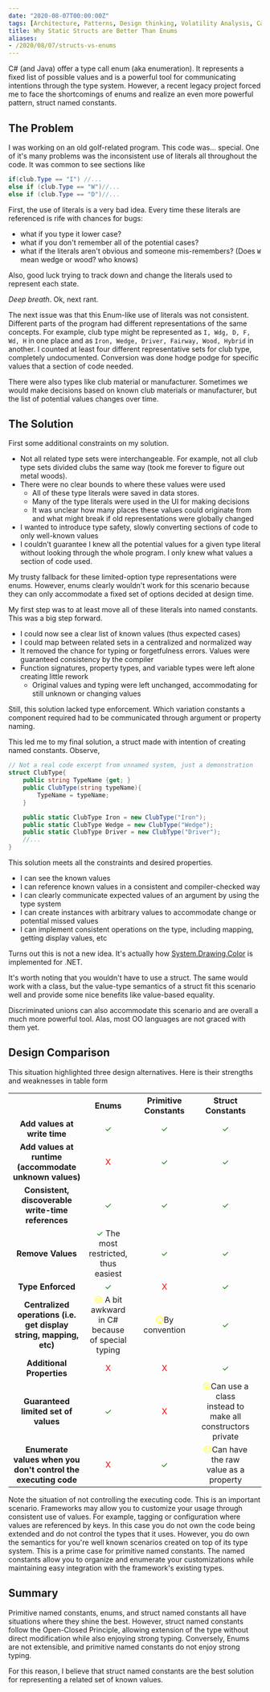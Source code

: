 ```yaml
---
date: "2020-08-07T00:00:00Z"
tags: [Architecture, Patterns, Design thinking, Volatility Analysis, Case Study]
title: Why Static Structs are Better Than Enums
aliases:
- /2020/08/07/structs-vs-enums
---
```


C# (and Java) offer a type call enum (aka enumeration). It represents a fixed list of possible values and is a powerful tool for communicating intentions through the type system. However, a recent legacy project forced me to face the shortcomings of enums and realize an even more powerful pattern, struct named constants.
<!--more-->

## The Problem
I was working on an old golf-related program. This code was... special. One of it's many problems was the inconsistent use of literals all throughout the code. It was common to see sections like
```cs
if(club.Type == "I") //...
else if (club.Type == "W")//...
else if (club.Type == "D")//...
```
First, the use of literals is a very bad idea. Every time these literals are referenced is rife with chances for bugs: 
- what if you type it lower case?
- what if you don't remember all of the potential cases?
- what if the literals aren't obvious and someone mis-remembers? (Does `W` mean wedge or wood? who knows)

Also, good luck trying to track down and change the literals used to represent each state.

*Deep breath*. Ok, next rant. 

The next issue was that this Enum-like use of literals was not consistent. Different parts of the program had different representations of the same concepts. For example, club type might be represented as `I, Wdg, D, F, Wd, H` in one place and as `Iron, Wedge, Driver, Fairway, Wood, Hybrid` in another. I counted at least four different representative sets for club type, completely undocumented. Conversion was done hodge podge for specific values that a section of code needed.

There were also types like club material or manufacturer. Sometimes we would make decisions based on known club materials or manufacturer, but the list of potential values changes over time.

## The Solution

First some additional constraints on my solution. 
 - Not all related type sets were interchangeable. For example, not all club type sets divided clubs the same way (took me forever to figure out metal woods).
 - There were no clear bounds to where these values were used
   - All of these type literals were saved in data stores.
   - Many of the type literals were used in the UI for making decisions
   - It was unclear how many places these values could originate from and what might break if old representations were globally changed
 - I wanted to introduce type safety, slowly converting sections of code to only well-known values
 - I couldn't guarantee I knew all the potential values for a given type literal without looking through the whole program. I only knew what values a section of code used. 

My trusty fallback for these limited-option type representations were enums. However, enums clearly wouldn't work for this scenario because they can only accommodate a fixed set of options decided at design time.

My first step was to at least move all of these literals into named constants. This was a big step forward. 
 - I could now see a clear list of known values (thus expected cases)
 - I could map between related sets in a centralized and normalized way
 - It removed the chance for typing or forgetfulness errors. Values were guaranteed consistency by the compiler
 - Function signatures, property types, and variable types were left alone creating little rework
   - Original values and typing were left unchanged, accommodating for still unknown or changing values

Still, this solution lacked type enforcement. Which variation constants a component required had to be communicated through argument or property naming.

This led me to my final solution, a struct made with intention of creating named constants. Observe,
```cs
// Not a real code excerpt from unnamed system, just a demonstration 
struct ClubType{
    public string TypeName {get; }
    public ClubType(string typeName){
        TypeName = typeName;
    }

    public static ClubType Iron = new ClubType("Iron");
    public static ClubType Wedge = new ClubType("Wedge");
    public static ClubType Driver = new ClubType("Driver");
    //...
}
```

This solution meets all the constraints and desired properties. 
 - I can see the known values
 - I can reference known values in a consistent and compiler-checked way
 - I can clearly communicate expected values of an argument by using the type system
 - I can create instances with arbitrary values to accommodate change or potential missed values
 - I can implement consistent operations on the type, including mapping, getting display values, etc

Turns out this is not a new idea. It's actually how [System.Drawing.Color](https://github.com/dotnet/runtime/blob/6072e4d3a7a2a1493f514cdf4be75a3d56580e84/src/libraries/System.Drawing.Primitives/src/System/Drawing/Color.cs) is implemented for .NET.


It's worth noting that you wouldn't have to use a struct. The same would work with a class, but the value-type semantics of a struct fit this scenario well and provide some nice benefits like value-based equality.

Discriminated unions can also accommodate this scenario and are overall a much more powerful tool. Alas, most OO languages are not graced with them yet.

## Design Comparison
This situation highlighted three design alternatives. Here is their strengths and weaknesses in table form

<style>
td{ text-align:center;}
.good:before {
    color: green;
    content: "\2713\0020";
}
.ok:before{
    color: yellow;
    content: "\1F610 "
}
.bad:before{
    color: red;
    content: "X ";
}
</style>
<table>
    <tr>
        <th width="200px"></th>
        <th>Enums<th>
        <th>Primitive Constants<th>
        <th>Struct Constants<th>
    </tr>
    <tr>
        <td><strong>Add values at write time</strong></td>
        <td><span class="good"><span><td>
        <td><span class="good"><span><td>
        <td><span class="good"><span><td>
    </tr>
    <tr>
        <td><strong>Add values at runtime (accommodate unknown values)</strong></td>
        <td><span class="bad"><span><td>
        <td><span class="good"><span><td>
        <td><span class="good"><span><td>
    </tr>
    <tr>
        <td><strong>Consistent, discoverable write-time references</strong></td>
        <td><span class="good"><span><td>
        <td><span class="good"><span><td>
        <td><span class="good"><span><td>
    </tr>
    <tr>
        <td><strong>Remove Values</strong></td>
        <td><span class="good"><span>The most restricted, thus easiest<td>
        <td><span class="good"><span><td>
        <td><span class="good"><span><td>
    </tr>
    <tr>
        <td><strong>Type Enforced</strong></td>
        <td><span class="good"><span><td>
        <td><span class="bad"><span><td>
        <td><span class="good"><span><td>
    </tr>
    <tr>
        <td><strong>Centralized operations (i.e. get display string, mapping, etc)</strong></td>
        <td><span class="ok"><span> A bit awkward in C# because of special typing<td>
        <td><span class="ok"><span>By convention<td>
        <td><span class="good"><span><td>
    </tr>
    <tr>
        <td><strong>Additional Properties</strong></td>
        <td><span class="bad"><span><td>
        <td><span class="bad"><span><td>
        <td><span class="good"><span><td>
    </tr>
    <tr>
        <td><strong>Guaranteed limited set of values</strong></td>
        <td><span class="good"><span><td>
        <td><span class="bad"><span><td>
        <td><span class="ok"><span>Can use a class instead to make all constructors private<td>
    </tr>
    <tr>
        <td><strong>Enumerate values when you don't control the executing code</strong></td>
        <td><span class="bad"><span><td>
        <td><span class="good"><span><td>
        <td><span class="ok"><span>Can have the raw value as a property<td>
    </tr>
</table>

Note the situation of not controlling the executing code. This is an important scenario. Frameworks may allow you to customize your usage through consistent use of values. For example, tagging or configuration where values are referenced by keys. In this case you do not own the code being extended and do not control the types that it uses. However, you do own the semantics for you're well known scenarios created on top of its type system. This is a prime case for primitive named constants. The named constants allow you to organize and enumerate your customizations while maintaining easy integration with the framework's existing types. 

## Summary
Primitive named constants, enums, and struct named constants all have situations where they shine the best. 
However, struct named constants follow the Open-Closed Principle, allowing extension of the type without direct modification while also enjoying strong typing. Conversely, Enums are not extensible, and primitive named constants do not enjoy strong typing.

For this reason, I believe that struct named constants are the best solution for representing a related set of known values.